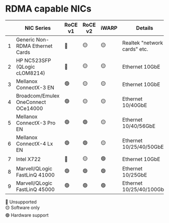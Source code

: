 # RDMA capable NICs

|     | NIC Series                                |  RoCE v1 | RoCE v2 | iWARP | Details                                       | Tested |
| --- | ----------------------------------------- | -------- | ------- | ----- | --------------------------------------------- | ------ |
| 1   | Generic Non-RDMA Ethernet Cards           | 🔴       | 🟡       | 🟡    | Realtek "network cards" etc.                  |        |
| 2   | HP NC523SFP (QLogic cLOM8214)             | 🔴       | 🟡       | 🟡    | Ethernet 10GbE                                | ✔️     |
| 3   | Mellanox ConnectX-3 EN                    | 🟢       | 🟡       | 🟡    | Ethernet 10GbE                                | ✔️     |
| 4   | Broadcom/Emulex OneConnect OCe14000       | 🟢       | 🟡       | 🟡    | Ethernet 10/40GbE                             |        |
| 5   | Mellanox ConnectX-3 Pro EN                | 🟢       | 🟢       | 🟡    | Ethernet 10/40/56GbE                          |        |
| 6   | Mellanox ConnectX-4 Lx EN                 | 🟢       | 🟢       | 🟡    | Ethernet 10/25/40/50GbE                       |        |
| 7   | Intel X722                                | 🔴       | 🟡       | 🟢    | Ethernet 10GbE                                |        |
| 8   | Marvell/QLogic FastLinQ 41000             | 🟢       | 🟢       | 🟢    | Ethernet 10/25GbE                             |        |
| 9   | Marvell/QLogic FastLinQ 45000             | 🟢       | 🟢       | 🟢    | Ethernet 10/25/40/100GbE                      |        |

🔴 Unsupported  
🟡 Software only  
🟢 Hardware support
